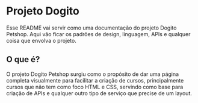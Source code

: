 # Projeto Dogito

Esse README vai servir como uma documentação do projeto Dogito Petshop. Aqui vão ficar os padrões de design, linguagem, APIs e qualquer coisa que envolva o projeto.

## O que é?

O projeto Dogito Petshop surgiu como o propósito de dar uma página completa visualmente para facilitar a criação de cursos, principalmente cursos que não tem como foco HTML e CSS, servindo como base para criação de APIs e qualquer outro tipo de serviço que precise de um layout.

